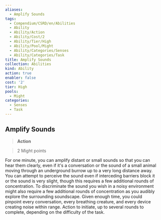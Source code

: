 ```yaml
---
aliases:
  - Amplify Sounds
tags:
  - Compendium/CSRD/en/Abilities
  - Ability
  - Ability/Action
  - Ability/Cost/2
  - Ability/Tier/High
  - Ability/Pool/Might
  - Ability/Categories/Senses
  - Ability/Categories/Task
title: Amplify Sounds
collection: Abilities
kind: Ability
action: true
enabler: false
cost: '2'
tier: High
pools:
  - Might
categories:
  - Senses
  - Task
---
```

## Amplify Sounds    
>**Action**    
>2 Might points  
    
For one minute, you can amplify distant or small sounds so that you can hear them clearly, even if it's a conversation or the sound of a small animal moving through an underground burrow up to a very long distance away. You can attempt to perceive the sound even if interceding barriers block it or the sound is very slight, though this requires a few additional rounds of concentration. To discriminate the sound you wish in a noisy environment might also require a few additional rounds of concentration as you audibly explore the surrounding soundscape. Given enough time, you could pinpoint every conversation, every breathing creature, and every device creating noise within range. Action to initiate, up to several rounds to complete, depending on the difficulty of the task.